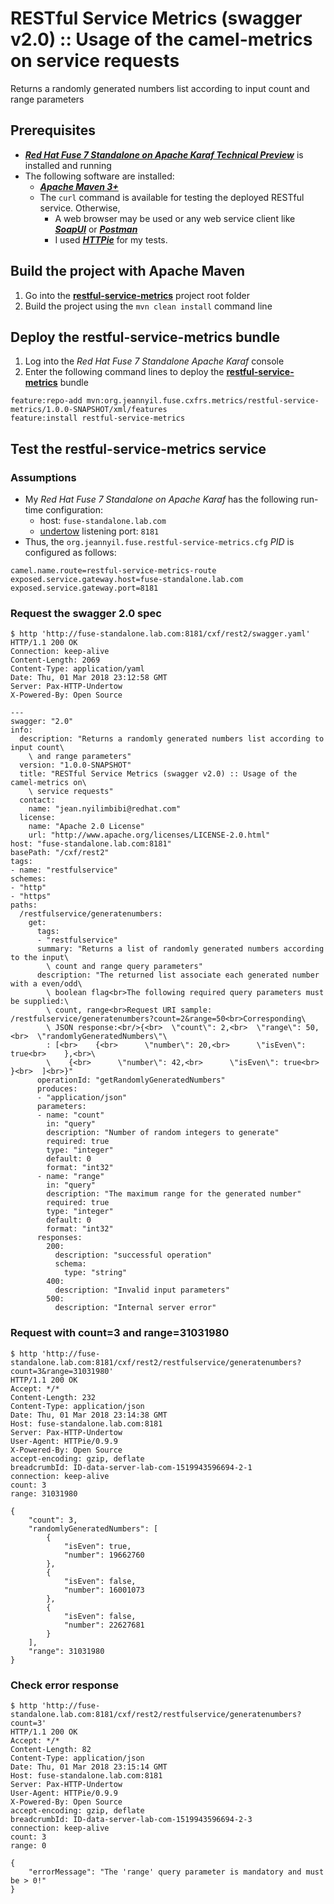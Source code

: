 # RESTful Service Metrics (swagger v2.0) :: Usage of the camel-metrics on service requests

Returns a randomly generated numbers list according to input count and range parameters

## Prerequisites

- _**[Red Hat Fuse 7 Standalone on Apache Karaf Technical Preview](https://access.redhat.com/documentation/en-us/red_hat_jboss_fuse/7.0-tp/html/installing_on_apache_karaf/)**_ is installed 
and running
- The following software are installed:
  - _**[Apache Maven 3+](https://maven.apache.org/)**_
  - The ```curl``` command is available for testing the deployed RESTful service. Otherwise,
    - A web browser may be used or any web service client like _**[SoapUI](https://www.soapui.org/)**_ or _**[Postman](https://www.getpostman.com/)**_
    - I used _**[HTTPie](https://httpie.org/)**_ for my tests.

## Build the project with Apache Maven

1. Go into the **[restful-service-metrics](../restful-service-metrics)** project root folder
2. Build the project using the ```mvn clean install``` command line

## Deploy the restful-service-metrics bundle

1. Log into the _Red Hat Fuse 7 Standalone Apache Karaf_ console
2. Enter the following command lines to deploy the **[restful-service-metrics](../restful-service-metrics)** bundle
```
feature:repo-add mvn:org.jeannyil.fuse.cxfrs.metrics/restful-service-metrics/1.0.0-SNAPSHOT/xml/features
feature:install restful-service-metrics
```

## Test the restful-service-metrics service

### Assumptions
- My _Red Hat Fuse 7 Standalone on Apache Karaf_ has the following run-time configuration:
  - host: ```fuse-standalone.lab.com```
  - [undertow](http://undertow.io/) listening port: ```8181```
- Thus, the ```org.jeannyil.fuse.restful-service-metrics.cfg``` *PID* is configured as follows:
```
camel.name.route=restful-service-metrics-route
exposed.service.gateway.host=fuse-standalone.lab.com
exposed.service.gateway.port=8181
```

### Request the swagger 2.0 spec

```
$ http 'http://fuse-standalone.lab.com:8181/cxf/rest2/swagger.yaml'
HTTP/1.1 200 OK
Connection: keep-alive
Content-Length: 2069
Content-Type: application/yaml
Date: Thu, 01 Mar 2018 23:12:58 GMT
Server: Pax-HTTP-Undertow
X-Powered-By: Open Source

---
swagger: "2.0"
info:
  description: "Returns a randomly generated numbers list according to input count\
    \ and range parameters"
  version: "1.0.0-SNAPSHOT"
  title: "RESTful Service Metrics (swagger v2.0) :: Usage of the camel-metrics on\
    \ service requests"
  contact:
    name: "jean.nyilimbibi@redhat.com"
  license:
    name: "Apache 2.0 License"
    url: "http://www.apache.org/licenses/LICENSE-2.0.html"
host: "fuse-standalone.lab.com:8181"
basePath: "/cxf/rest2"
tags:
- name: "restfulservice"
schemes:
- "http"
- "https"
paths:
  /restfulservice/generatenumbers:
    get:
      tags:
      - "restfulservice"
      summary: "Returns a list of randomly generated numbers according to the input\
        \ count and range query parameters"
      description: "The returned list associate each generated number with a even/odd\
        \ boolean flag<br>The following required query parameters must be supplied:\
        \ count, range<br>Request URI sample: /restfulservice/generatenumbers?count=2&range=50<br>Corresponding\
        \ JSON response:<br/>{<br>  \"count\": 2,<br>  \"range\": 50,<br>  \"randomlyGeneratedNumbers\"\
        : [<br>    {<br>      \"number\": 20,<br>      \"isEven\": true<br>    },<br>\
        \    {<br>      \"number\": 42,<br>      \"isEven\": true<br>    }<br>  ]<br>}"
      operationId: "getRandomlyGeneratedNumbers"
      produces:
      - "application/json"
      parameters:
      - name: "count"
        in: "query"
        description: "Number of random integers to generate"
        required: true
        type: "integer"
        default: 0
        format: "int32"
      - name: "range"
        in: "query"
        description: "The maximum range for the generated number"
        required: true
        type: "integer"
        default: 0
        format: "int32"
      responses:
        200:
          description: "successful operation"
          schema:
            type: "string"
        400:
          description: "Invalid input parameters"
        500:
          description: "Internal server error"
```

### Request with count=3 and range=31031980

```
$ http 'http://fuse-standalone.lab.com:8181/cxf/rest2/restfulservice/generatenumbers?count=3&range=31031980'
HTTP/1.1 200 OK
Accept: */*
Content-Length: 232
Content-Type: application/json
Date: Thu, 01 Mar 2018 23:14:38 GMT
Host: fuse-standalone.lab.com:8181
Server: Pax-HTTP-Undertow
User-Agent: HTTPie/0.9.9
X-Powered-By: Open Source
accept-encoding: gzip, deflate
breadcrumbId: ID-data-server-lab-com-1519943596694-2-1
connection: keep-alive
count: 3
range: 31031980

{
    "count": 3,
    "randomlyGeneratedNumbers": [
        {
            "isEven": true,
            "number": 19662760
        },
        {
            "isEven": false,
            "number": 16001073
        },
        {
            "isEven": false,
            "number": 22627681
        }
    ],
    "range": 31031980
}
```

### Check error response

```
$ http 'http://fuse-standalone.lab.com:8181/cxf/rest2/restfulservice/generatenumbers?count=3'
HTTP/1.1 200 OK
Accept: */*
Content-Length: 82
Content-Type: application/json
Date: Thu, 01 Mar 2018 23:15:14 GMT
Host: fuse-standalone.lab.com:8181
Server: Pax-HTTP-Undertow
User-Agent: HTTPie/0.9.9
X-Powered-By: Open Source
accept-encoding: gzip, deflate
breadcrumbId: ID-data-server-lab-com-1519943596694-2-3
connection: keep-alive
count: 3
range: 0

{
    "errorMessage": "The 'range' query parameter is mandatory and must be > 0!"
}
```
